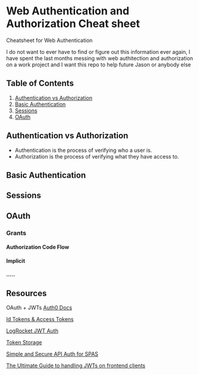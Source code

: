 # Web Authentication and Authorization Cheat sheet
Cheatsheet for Web Authentication 

I do not want to ever have to find or figure out this information ever again, I have spent the last months messing with web authitection and authorization on a work project and I want this repo to help future Jason or anybody else

## Table of Contents
1. [Authentication vs Authorization](#authentication-vs-authorization)
2. [Basic Authentication](#basic-authentication)
3. [Sessions](#sessions)
4. [OAuth](#oauth)

## Authentication vs Authorization
- Authentication is the process of verifying who a user is.
- Authorization is the process of verifying what they have access to.

## Basic Authentication

## Sessions

## OAuth

### Grants

#### Authorization Code Flow

#### Implicit

#### .....


## Resources

OAuth + JWTs
[Auth0 Docs](https://auth0.com/docs)

[Id Tokens & Access Tokens](https://auth0.com/docs/tokens)

[LogRocket JWT Auth](hhttps://blog.logrocket.com/jwt-authentication-best-practices/)

[Token Storage](https://auth0.com/docs/tokens/concepts/token-storage)

[Simple and Secure API Auth for SPAS](https://medium.com/@sadnub/simple-and-secure-api-authentication-for-spas-e46bcea592ad)

[The Ultimate Guide to handling JWTs on frontend clients](https://hasura.io/blog/best-practices-of-using-jwt-with-graphql/)
